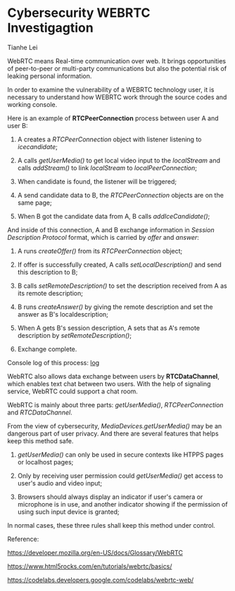 # Cybersecurity WEBRTC Investigagtion

Tianhe Lei

WebRTC means Real-time communication over web. It brings opportunities of peer-to-peer or multi-party communications but also the potential risk of leaking personal information.

In order to examine the vulnerability of a WEBRTC technology user, it is necessary to understand how WEBRTC work through the source codes and working console.


Here is an example of **RTCPeerConnection** process between user A and user B:

1) A creates a *RTCPeerConnection* object with listener listening to *icecandidate*;

2) A calls *getUserMedia()* to get local video input to the *localStream* and calls *addStream()* to link *localStream* to  *localPeerConnection*;

3) When candidate is found, the listener will be triggered;

4) A send candidate data to B, the *RTCPeerConnection* objects are on the same page;

5) When B got the candidate data from A, B calls *addIceCandidate()*;


And inside of this connection, A and B exchange information in *Session Description Protocol* format, which is carried by *offer* and *answer*:

1) A runs *createOffer()* from its *RTCPeerConnection* object;

2) If offer is successfully created, A calls *setLocalDescription()* and send this description to B;

3) B calls *setRemoteDescription()* to set the description received from A as its remote description;

4) B runs *createAnswer()* by giving the remote description and set the answer as B's localdescription;

5) When A gets B's session description, A sets that as A's remote description by *setRemoteDescription()*;

6) Exchange complete.

Console log of this process: [log](https://github.com/ryan2214/EC601/blob/master/log/127.0.0.1-1600005576370.log)


WebRTC also allows data exchange between users by **RTCDataChannel**, which enables text chat between two users. With the help of signaling service, WebRTC could support a chat room.


WebRTC is mainly about three parts: *getUserMedia()*, *RTCPeerConnection* and *RTCDataChannel*.

From the view of cybersecurity, *MediaDevices.getUserMedia()* may be an dangerous part of user privacy. And there are several features that helps keep this method safe.

1) *getUserMedia()* can only be used in secure contexts like HTPPS pages or localhost pages;

2) Only by receiving user permission could *getUserMedia()* get access to user's audio and video input;

3) Browsers should always display an indicator if user's camera or microphone is in use, and another indicator showing if the permission of using such input device is granted;

In normal cases, these three rules shall keep this method under control.

Reference:

<https://developer.mozilla.org/en-US/docs/Glossary/WebRTC>

<https://www.html5rocks.com/en/tutorials/webrtc/basics/>

<https://codelabs.developers.google.com/codelabs/webrtc-web/>
